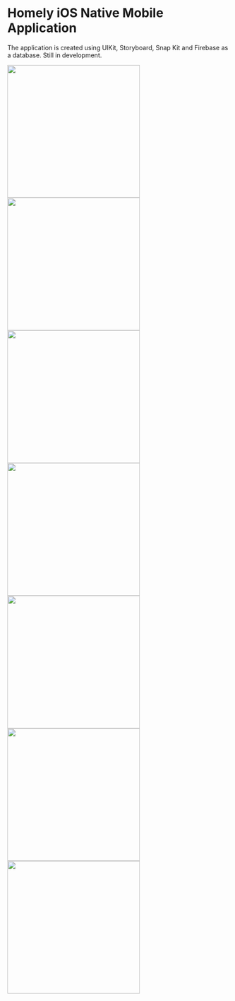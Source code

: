 # Homely iOS Native Mobile Application
The application is created using UIKit, Storyboard, Snap Kit and Firebase as a database. Still in development.

<img src = "https://user-images.githubusercontent.com/97506028/231953443-9db7be7e-8e2b-417d-944d-6306980fc40c.png" width = "300px">
<img src = "https://user-images.githubusercontent.com/97506028/231953458-e388b0f7-66ad-4ec0-884c-8004521d9a6a.png" width = "300px">
<img src = "https://user-images.githubusercontent.com/97506028/236602846-14026fd4-f2b9-4768-bcd7-5d9468c820fe.png" width = "300px">
<img src = "https://user-images.githubusercontent.com/97506028/236602848-c9b8b940-e184-4601-9023-be2b6a982e5e.png" width = "300px">
<img src = "https://user-images.githubusercontent.com/97506028/236602851-84bf6ef0-92b6-477c-908f-ae4110ae949c.png" width = "300px">
<img src = "https://user-images.githubusercontent.com/97506028/236602852-95fe98d2-06a6-4701-9663-0109fa09bbf2.png" width = "300px">
<img src = "https://user-images.githubusercontent.com/97506028/236602855-f97ca91c-fa9f-4b9e-8510-8d30776d70c6.png" width = "300px">

